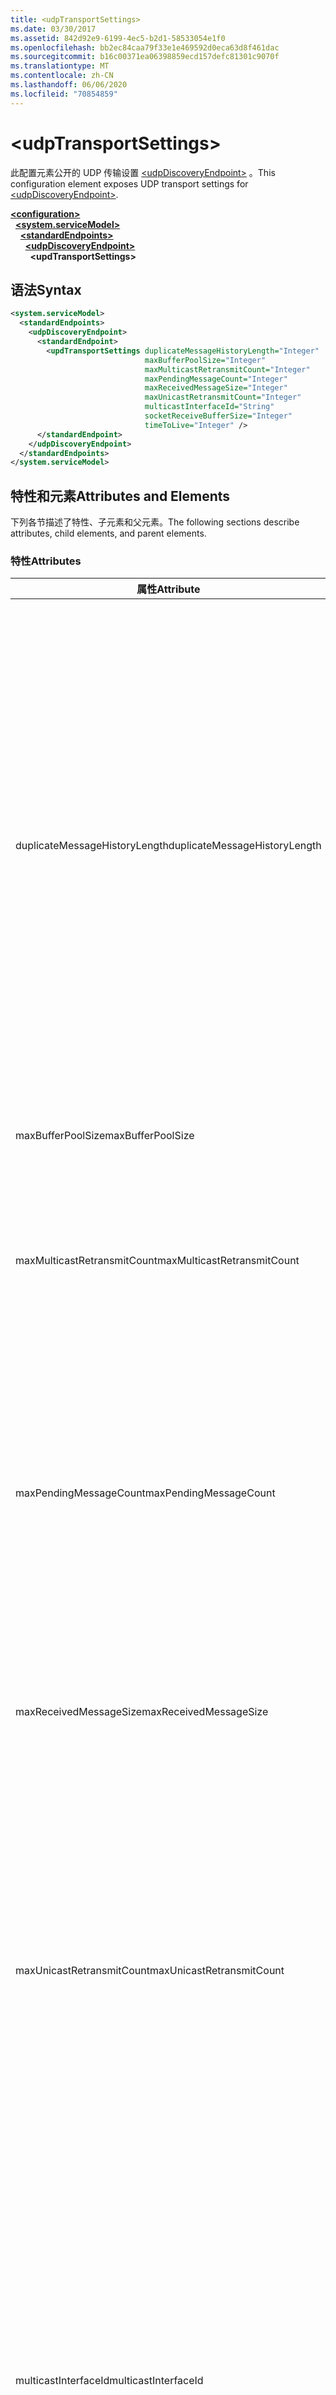 ```yaml
---
title: <udpTransportSettings>
ms.date: 03/30/2017
ms.assetid: 842d92e9-6199-4ec5-b2d1-58533054e1f0
ms.openlocfilehash: bb2ec84caa79f33e1e469592d0eca63d8f461dac
ms.sourcegitcommit: b16c00371ea06398859ecd157defc81301c9070f
ms.translationtype: MT
ms.contentlocale: zh-CN
ms.lasthandoff: 06/06/2020
ms.locfileid: "70854859"
---
```

# \<udpTransportSettings>
<span data-ttu-id="5e37d-101">此配置元素公开的 UDP 传输设置 [\<udpDiscoveryEndpoint>](udpdiscoveryendpoint.md) 。</span><span class="sxs-lookup"><span data-stu-id="5e37d-101">This configuration element exposes UDP transport settings for [\<udpDiscoveryEndpoint>](udpdiscoveryendpoint.md).</span></span>  
  
[**\<configuration>**](../configuration-element.md)\
&nbsp;&nbsp;[**\<system.serviceModel>**](system-servicemodel.md)\
&nbsp;&nbsp;&nbsp;&nbsp;[**\<standardEndpoints>**](standardendpoints.md)\
&nbsp;&nbsp;&nbsp;&nbsp;&nbsp;&nbsp;[**\<udpDiscoveryEndpoint>**](udpdiscoveryendpoint.md)\
&nbsp;&nbsp;&nbsp;&nbsp;&nbsp;&nbsp;&nbsp;&nbsp;**\<updTransportSettings>**  
  
## <a name="syntax"></a><span data-ttu-id="5e37d-102">语法</span><span class="sxs-lookup"><span data-stu-id="5e37d-102">Syntax</span></span>  
  
```xml  
<system.serviceModel>
  <standardEndpoints>
    <udpDiscoveryEndpoint>
      <standardEndpoint>
        <updTransportSettings duplicateMessageHistoryLength="Integer"
                              maxBufferPoolSize="Integer"
                              maxMulticastRetransmitCount="Integer"
                              maxPendingMessageCount="Integer"
                              maxReceivedMessageSize="Integer"
                              maxUnicastRetransmitCount="Integer"
                              multicastInterfaceId="String"
                              socketReceiveBufferSize="Integer"
                              timeToLive="Integer" />
      </standardEndpoint>
    </udpDiscoveryEndpoint>
  </standardEndpoints>
</system.serviceModel>
```  
  
## <a name="attributes-and-elements"></a><span data-ttu-id="5e37d-103">特性和元素</span><span class="sxs-lookup"><span data-stu-id="5e37d-103">Attributes and Elements</span></span>  
 <span data-ttu-id="5e37d-104">下列各节描述了特性、子元素和父元素。</span><span class="sxs-lookup"><span data-stu-id="5e37d-104">The following sections describe attributes, child elements, and parent elements.</span></span>  
  
### <a name="attributes"></a><span data-ttu-id="5e37d-105">特性</span><span class="sxs-lookup"><span data-stu-id="5e37d-105">Attributes</span></span>  
  
|<span data-ttu-id="5e37d-106">属性</span><span class="sxs-lookup"><span data-stu-id="5e37d-106">Attribute</span></span>|<span data-ttu-id="5e37d-107">说明</span><span class="sxs-lookup"><span data-stu-id="5e37d-107">Description</span></span>|  
|---------------|-----------------|  
|<span data-ttu-id="5e37d-108">duplicateMessageHistoryLength</span><span class="sxs-lookup"><span data-stu-id="5e37d-108">duplicateMessageHistoryLength</span></span>|<span data-ttu-id="5e37d-109">一个整数，指定传输用于标识重复消息的最大消息哈希数。</span><span class="sxs-lookup"><span data-stu-id="5e37d-109">An integer that specifies the maximum number of message hashes used by the transport for identifying duplicate messages.</span></span>  <span data-ttu-id="5e37d-110">将在 TransportManager 级别进行重复检测。</span><span class="sxs-lookup"><span data-stu-id="5e37d-110">Duplicate detection will be done at the TransportManager level.</span></span> <span data-ttu-id="5e37d-111">将此属性设置为 0 即可禁用重复检测。</span><span class="sxs-lookup"><span data-stu-id="5e37d-111">Setting this property to 0 disables duplicate detection.</span></span><br /><br /> <span data-ttu-id="5e37d-112">系统管理员或开发人员可以使用此特性关闭重复消息检测算法。</span><span class="sxs-lookup"><span data-stu-id="5e37d-112">This attribute allows system administrators or developers to turn off duplicate message detection algorithms.</span></span> <span data-ttu-id="5e37d-113">如果您希望实现自己的重复检测算法，可能需要这一功能。</span><span class="sxs-lookup"><span data-stu-id="5e37d-113">This may be desirable if you want to implement your own duplicate detection algorithm.</span></span><br /><br /> <span data-ttu-id="5e37d-114">默认值为 4112。</span><span class="sxs-lookup"><span data-stu-id="5e37d-114">The default is 4112.</span></span>|  
|<span data-ttu-id="5e37d-115">maxBufferPoolSize</span><span class="sxs-lookup"><span data-stu-id="5e37d-115">maxBufferPoolSize</span></span>|<span data-ttu-id="5e37d-116">一个整数，指定传输使用的任何缓冲池的最大大小。</span><span class="sxs-lookup"><span data-stu-id="5e37d-116">An integer that specifies the maximum size of any buffer pools used by the transport.</span></span>|  
|<span data-ttu-id="5e37d-117">maxMulticastRetransmitCount</span><span class="sxs-lookup"><span data-stu-id="5e37d-117">maxMulticastRetransmitCount</span></span>|<span data-ttu-id="5e37d-118">一个整数，指定应重新传输消息的最大次数（包括第一次发送）。</span><span class="sxs-lookup"><span data-stu-id="5e37d-118">An integer that specifies the maximum number of times the message should be retransmitted (in addition to the first send).</span></span><br /><br /> <span data-ttu-id="5e37d-119">默认值为 2。</span><span class="sxs-lookup"><span data-stu-id="5e37d-119">The default is 2.</span></span>|  
|<span data-ttu-id="5e37d-120">maxPendingMessageCount</span><span class="sxs-lookup"><span data-stu-id="5e37d-120">maxPendingMessageCount</span></span>|<span data-ttu-id="5e37d-121">一个整数，指定已经接收但尚未从单个通道实例的 InputQueue 中移除的最大消息数。</span><span class="sxs-lookup"><span data-stu-id="5e37d-121">An integer that specifies the maximum number of messages that have been received but not yet removed from the InputQueue for an individual channel instance.</span></span>  <span data-ttu-id="5e37d-122">如果 InputQueue 已达到挂起消息计数上限，则将丢弃消息。</span><span class="sxs-lookup"><span data-stu-id="5e37d-122">If the InputQueue has hit its pending message count limit, the message will be dropped.</span></span><br /><br /> <span data-ttu-id="5e37d-123">默认值为 32。</span><span class="sxs-lookup"><span data-stu-id="5e37d-123">The default is 32.</span></span>|  
|<span data-ttu-id="5e37d-124">maxReceivedMessageSize</span><span class="sxs-lookup"><span data-stu-id="5e37d-124">maxReceivedMessageSize</span></span>|<span data-ttu-id="5e37d-125">一个整数，指定绑定可处理的消息的最大大小。</span><span class="sxs-lookup"><span data-stu-id="5e37d-125">An integer that specifies the maximum size for a message that can be processed by the binding.</span></span><br /><br /> <span data-ttu-id="5e37d-126">默认值为 65507。</span><span class="sxs-lookup"><span data-stu-id="5e37d-126">The default value is 65507.</span></span>|  
|<span data-ttu-id="5e37d-127">maxUnicastRetransmitCount</span><span class="sxs-lookup"><span data-stu-id="5e37d-127">maxUnicastRetransmitCount</span></span>|<span data-ttu-id="5e37d-128">一个整数，指定应重新传输消息的最大次数（包括第一次发送）。</span><span class="sxs-lookup"><span data-stu-id="5e37d-128">An integer that specifies the maximum number of times the message should be retransmitted (in addition to the first send).</span></span>  <span data-ttu-id="5e37d-129">如果将消息发送到单播地址，并且收到的响应消息中带有相应的 RelatesTo 标头，重新传输可能会提前终止（在达到配置的重新传输次数之前）。</span><span class="sxs-lookup"><span data-stu-id="5e37d-129">If the message is sent to a unicast address and a response message is received with a corresponding RelatesTo header, then retransmission may terminate early (before retransmitting the configured number of times).</span></span><br /><br /> <span data-ttu-id="5e37d-130">默认值为 1。</span><span class="sxs-lookup"><span data-stu-id="5e37d-130">The default value is 1.</span></span>|  
|<span data-ttu-id="5e37d-131">multicastInterfaceId</span><span class="sxs-lookup"><span data-stu-id="5e37d-131">multicastInterfaceId</span></span>|<span data-ttu-id="5e37d-132">一个字符串，唯一标识在多宿主计算机上发送和接收多播流量时应使用的网络适配器。</span><span class="sxs-lookup"><span data-stu-id="5e37d-132">A string that uniquely identifies the network adapter that should be used when sending and receiving multicast traffic on multi-homed machines.</span></span> <span data-ttu-id="5e37d-133">在运行时，传输将使用此特性值来查找接口索引，然后使用该索引设置 `IP_MULTICAST_IF` 和 `IPV6_MULTICAST_IF` 套接字选项。</span><span class="sxs-lookup"><span data-stu-id="5e37d-133">At runtime, the transport will use this attribute value to lookup the interface index, which is then used to set the `IP_MULTICAST_IF` and `IPV6_MULTICAST_IF` socket options.</span></span>  <span data-ttu-id="5e37d-134">加入多播组时将使用相同的接口索引（如果适用）。</span><span class="sxs-lookup"><span data-stu-id="5e37d-134">The same interface index will be used when joining a multicast group, if applicable.</span></span><br /><br /> <span data-ttu-id="5e37d-135">默认值为 `null`。</span><span class="sxs-lookup"><span data-stu-id="5e37d-135">The default value is `null`.</span></span>|  
|<span data-ttu-id="5e37d-136">socketReceiveBufferSize</span><span class="sxs-lookup"><span data-stu-id="5e37d-136">socketReceiveBufferSize</span></span>|<span data-ttu-id="5e37d-137">一个整数，指定基础 WinSock 套接字上接收缓冲区的大小。</span><span class="sxs-lookup"><span data-stu-id="5e37d-137">An integer that specifies the receive buffer size on the underlying WinSock socket.</span></span><br /><br /> <span data-ttu-id="5e37d-138">接收通道的用户可以对绑定使用此特性，以控制系统在接收数据时的行为。</span><span class="sxs-lookup"><span data-stu-id="5e37d-138">A user of a receiving channel can use this attribute on the Binding to control how the system behaves when it receives data.</span></span>  <span data-ttu-id="5e37d-139">例如，假定应用程序使用入站 WCF 消息时达到了最大阈值，对此特性使用较高的值将允许消息在等待应用程序处理时在 WinSock 缓冲区中堆叠。</span><span class="sxs-lookup"><span data-stu-id="5e37d-139">For example, given an application that is consuming inbound WCF messages at the maximum threshold, using a higher value for this attribute would allow messages to stack up in the WinSock buffer while waiting for the application to be able to process them.</span></span>  <span data-ttu-id="5e37d-140">在同样的情况下，使用较低的值将导致消息被丢弃。</span><span class="sxs-lookup"><span data-stu-id="5e37d-140">Using a lower value in the same situation would result in messages getting dropped.</span></span> <span data-ttu-id="5e37d-141">此属性公开基础 WinSock `SO_RCVBUF` 套接字选项。此属性值必须至少为的大小 `maxReceivedMessageSize` 。</span><span class="sxs-lookup"><span data-stu-id="5e37d-141">This attribute exposes the underlying WinSock `SO_RCVBUF` socket option.This attribute value must be at least the size of `maxReceivedMessageSize`.</span></span>   <span data-ttu-id="5e37d-142">如果将其设置为小于的值，则 `maxReceivedMessageSize` 会导致运行时异常。</span><span class="sxs-lookup"><span data-stu-id="5e37d-142">Setting it to a value smaller than the `maxReceivedMessageSize` will result in a runtime exception.</span></span><br /><br /> <span data-ttu-id="5e37d-143">默认值为 65536。</span><span class="sxs-lookup"><span data-stu-id="5e37d-143">The default value is 65536.</span></span>|  
|<span data-ttu-id="5e37d-144">timeToLive</span><span class="sxs-lookup"><span data-stu-id="5e37d-144">timeToLive</span></span>|<span data-ttu-id="5e37d-145">一个整数，指定多播数据包可以遍历的网络段跃点数。</span><span class="sxs-lookup"><span data-stu-id="5e37d-145">An integer that specifies the number of network segment hops that a multicast packet can traverse.</span></span>  <span data-ttu-id="5e37d-146">此特性公开与 `IP_MULTICAST_TTL` 和 `IP_TTL` 套接字选项关联的功能。</span><span class="sxs-lookup"><span data-stu-id="5e37d-146">This attribute exposes the functionality associated with the `IP_MULTICAST_TTL` and `IP_TTL` socket options.</span></span><br /><br /> <span data-ttu-id="5e37d-147">默认值为 1。</span><span class="sxs-lookup"><span data-stu-id="5e37d-147">The default value is 1.</span></span>|  
  
### <a name="child-elements"></a><span data-ttu-id="5e37d-148">子元素</span><span class="sxs-lookup"><span data-stu-id="5e37d-148">Child Elements</span></span>  
 <span data-ttu-id="5e37d-149">无。</span><span class="sxs-lookup"><span data-stu-id="5e37d-149">None.</span></span>  
  
### <a name="parent-elements"></a><span data-ttu-id="5e37d-150">父元素</span><span class="sxs-lookup"><span data-stu-id="5e37d-150">Parent Elements</span></span>  
  
|<span data-ttu-id="5e37d-151">元素</span><span class="sxs-lookup"><span data-stu-id="5e37d-151">Element</span></span>|<span data-ttu-id="5e37d-152">描述</span><span class="sxs-lookup"><span data-stu-id="5e37d-152">Description</span></span>|  
|-------------|-----------------|  
|[\<udpDiscoveryEndpoint>](udpdiscoveryendpoint.md)|<span data-ttu-id="5e37d-153">具有固定发现协定和 UDP 传输绑定的标准终结点。</span><span class="sxs-lookup"><span data-stu-id="5e37d-153">A standard endpoint that has fixed discovery contract and UDP transport binding.</span></span>|  
  
## <a name="see-also"></a><span data-ttu-id="5e37d-154">另请参阅</span><span class="sxs-lookup"><span data-stu-id="5e37d-154">See also</span></span>

- <xref:System.ServiceModel.Discovery.UdpTransportSettings>
